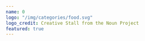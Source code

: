 ```yaml
---
name: 0
logo: "/img/categories/food.svg"
logo_credit: Creative Stall from the Noun Project
featured: true
---
```

